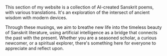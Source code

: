 This section of my website is a collection of AI-created Sanskrit poems, with various translations. It's an exploration of the intersect of ancient wisdom with modern devices.

Through these musings, we aim to breathe new life into the timeless beauty of Sanskrit literature, using artificial intelligence as a bridge that connects the past with the present. Whether you are a seasoned scholar, a curious newcomer, or a spiritual explorer, there's something here for everyone to appreciate and reflect upon.